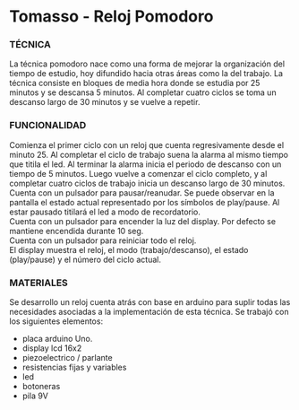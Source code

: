 # Tomasso - Reloj Pomodoro

### TÉCNICA
La técnica pomodoro nace como una forma de mejorar la organización del tiempo de estudio, hoy difundido hacia otras áreas como la del trabajo.
La técnica consiste en bloques de media hora donde se estudia por 25 minutos y se descansa 5 minutos. Al completar cuatro ciclos se toma un descanso largo de 30 minutos y se vuelve a repetir.   

### FUNCIONALIDAD
Comienza el primer ciclo con un reloj que cuenta regresivamente desde el minuto 25. Al completar el ciclo de trabajo suena la alarma al mismo tiempo que titila el led. Al terminar la alarma inicia el periodo de descanso con un tiempo de 5 minutos. Luego vuelve a comenzar el ciclo completo, y al completar cuatro ciclos de trabajo inicia un descanso largo de 30 minutos.   
Cuenta con un pulsador para pausar/reanudar. Se puede observar en la pantalla el estado actual representado por los símbolos de play/pause. Al estar pausado titilará el led a modo de recordatorio.   
Cuenta con un pulsador para encender la luz del display. Por defecto se mantiene encendida durante 10 seg.   
Cuenta con un pulsador para reiniciar todo el reloj.   
El display muestra el reloj, el modo (trabajo/descanso), el estado (play/pause) y el número del ciclo actual.   

### MATERIALES
Se desarrollo un reloj cuenta atrás con base en arduino para suplir todas las necesidades asociadas a la implementación de esta técnica.
Se trabajó con los siguientes elementos:   
- placa arduino Uno.
- display lcd 16x2
- piezoelectrico / parlante
- resistencias fijas y variables
- led
- botoneras
- pila 9V  
